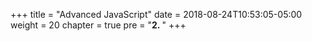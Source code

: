 +++
title = "Advanced JavaScript"
date = 2018-08-24T10:53:05-05:00
weight = 20
chapter = true
pre = "<b>2. </b>"
+++
